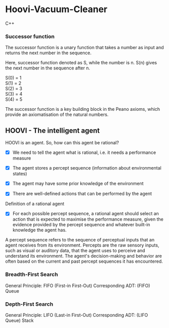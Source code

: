 # Hoovi-Vacuum-Cleaner
C++
### Successor function
The successor function is a unary function that takes a number as input and returns the next number in the sequence.

Here, successor function denoted as S, while the number is n. S(n) gives the next number in the sequence after n.

S(0) = 1 <br />
S(1) = 2 <br />
S(2) = 3 <br />
S(3) = 4 <br />
S(4) = 5

The successor function is a key building block in the Peano axioms, which provide an axiomatisation of the natural numbers. 
## HOOVI - The intelligent agent
HOOVI is an agent. So, how can this agent be rational?

- [x] We need to tell the agent what is rational, i.e. it needs a performance measure

- [x] The agent stores a percept sequence (information about environmental states)

- [x] The agent may have some prior knowledge of the environment

- [x] There are well-defined actions that can be performed by the agent

Definition of a rational agent

- [x] For each possible percept sequence, a rational agent should select an action that is expected to maximise the performance measure, given the evidence provided by the percept sequence and whatever built-in knowledge the agent has.

A percept sequence refers to the sequence of perceptual inputs that an agent receives from its environment. Percepts are the raw sensory inputs, such as visual or auditory data, that the agent uses to perceive and understand its environment. The agent's decision-making and behavior are often based on the current and past percept sequences it has encountered.

### Breadth-First Search
General Principle: FIFO (First-in First-Out)
Corresponding ADT: (FIFO) Queue

### Depth-First Search
General Principle: LIFO (Last-in First-Out)
Corresponding ADT: (LIFO Queue) Stack
